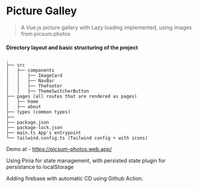 # Picture Galley

> A Vue.js picture gallery with Lazy loading implemented, using images from picsum.photos

#### Directory layout and basic structuring of the project


    .
    ├── src
    │   ├── components
    │   │   ├── ImageCard
    │   │   ├── NavBar
    │   │   ├── TheFooter
    │   │   ├── ThemeSwitcherButton
    ├── pages (all routes that are rendered as pages)
    │   ├── home
    │   ├── about
    ├── types (common types) 
    ├── 
    ├── package.json
    ├── package-lock.json
    ├── main.ts App's entrypoint
    └── tailwind.config.ts (Tailwind config + with icons)

Demo at - https://picsum-photos.web.app/

Using Pinia for state management, with persisted state plugin for persistance to localStorage

Adding firebase with automatic CD using Github Action.